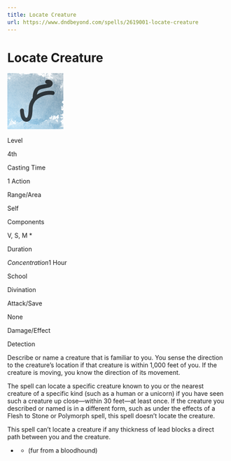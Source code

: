```yaml
---
title: Locate Creature
url: https://www.dndbeyond.com/spells/2619001-locate-creature
---
```


# Locate Creature

![Locate Creature](locate-creature.png)

Level

4th

Casting Time

1 Action

Range/Area

Self

Components

V, S, M *

Duration

*Concentration*1 Hour

School

Divination

Attack/Save

None

Damage/Effect

Detection

Describe or name a creature that is familiar to you. You sense the direction to the creature’s location if that creature is within 1,000 feet of you. If the creature is moving, you know the direction of its movement.

The spell can locate a specific creature known to you or the nearest creature of a specific kind (such as a human or a unicorn) if you have seen such a creature up close—within 30 feet—at least once. If the creature you described or named is in a different form, such as under the effects of a Flesh to Stone or Polymorph spell, this spell doesn’t locate the creature.

This spell can’t locate a creature if any thickness of lead blocks a direct path between you and the creature.

* - (fur from a bloodhound)